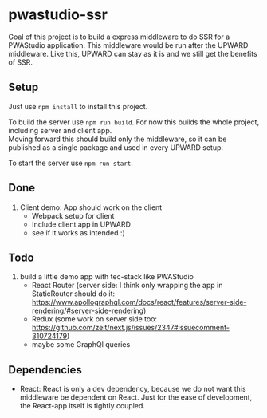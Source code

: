 # pwastudio-ssr
Goal of this project is to build a express middleware to do SSR for a PWAStudio application.
This middleware would be run after the UPWARD middleware. Like this, UPWARD can stay as it is and we still get the benefits of SSR.  

## Setup
Just use `npm install` to install this project.  

To build the server use `npm run build`. For now this builds the whole project, including server and client app.  
Moving forward this should build only the middleware, so it can be published as a single package and used in every UPWARD setup.

To start the server use `npm run start`.

## Done
1) Client demo: App should work on the client
    - Webpack setup for client
    - Include client app in UPWARD
    - see if it works as intended :)
## Todo
1) build a little demo app with tec-stack like PWAStudio
    - React Router (server side: I think only wrapping the app in StaticRouter should do it: https://www.apollographql.com/docs/react/features/server-side-rendering/#server-side-rendering)
    - Redux (some work on server side too: https://github.com/zeit/next.js/issues/2347#issuecomment-310724179)
    - maybe some GraphQl queries


## Dependencies
- React: React is only a dev dependency, because we do not want this middleware be dependent on React. 
    Just for the ease of development, the React-app itself is tightly coupled.